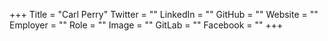 +++
Title = "Carl Perry"
Twitter = ""
LinkedIn = ""
GitHub = ""
Website = ""
Employer = ""
Role = ""
Image = ""
GitLab = ""
Facebook = ""
+++
